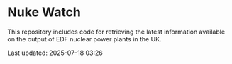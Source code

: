 # Nuke Watch

This repository includes code for retrieving the latest information available on the output of EDF nuclear power plants in the UK.

Last updated: 2025-07-18 03:26